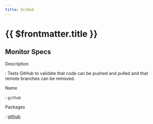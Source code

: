 ```yaml
---
title: GitHub
---
```


# {{ $frontmatter.title }}

## Monitor Specs

Description

: Tests GitHub to validate that code can be pushed and pulled and that remote branches can be removed.

Name

: `github`

Packages

: [github](github_github.md)


<!--@include: /parts/_1.md-->


<!--@include: /parts/_2.md-->
